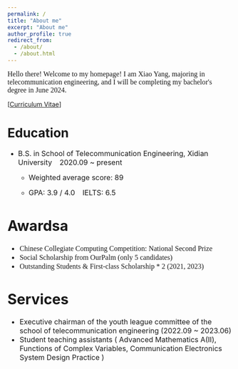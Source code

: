 ```yaml
---
permalink: /
title: "About me"
excerpt: "About me"
author_profile: true
redirect_from: 
  - /about/
  - /about.html
---
```


<font face="微软雅黑" size=3>Hello there! Welcome to my homepage! I am Xiao Yang, majoring in telecommunication engineering, and I will be completing my bachelor's degree in June 2024.</font>

[[Curriculum Vitae](http://ste-young.github.io/files/CV.pdf)]

Education
======
* <font size=3>B.S. in School of Telecommunication Engineering, Xidian University &ensp; 2020.09 ~ present</font>

  * <font size=3>Weighted average score: 89</font>

  * <font size=3>GPA: 3.9 / 4.0  &ensp;  IELTS: 6.5


Awardsa
======
* <font face="微软雅黑" size=3>Chinese Collegiate Computing Competition: National Second Prize</font>
* <font face="微软雅黑" size=3>Social Scholarship from OurPalm (only 5 candidates)</font>
* <font face="微软雅黑" size=3>Outstanding Students & First-class Scholarship * 2 (2021, 2023)</font>


Services
======
* <font size=3>Executive chairman of the youth league committee of the school of telecommunication engineering (2022.09 ~ 2023.06)</font>
* <font size=3>Student teaching assistants ( Advanced Mathematics A(Ⅱ), Functions of Complex Variables, Communication Electronics System Design Practice )</font>












